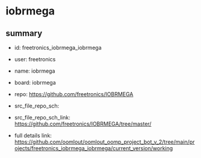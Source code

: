 # iobrmega
 
## summary 
* id: freetronics_iobrmega_iobrmega
* user: freetronics
* name: iobrmega
* board: iobrmega
* repo: https://github.com/freetronics/IOBRMEGA



* src_file_repo_sch: 
* src_file_repo_sch_link: https://github.com/freetronics/IOBRMEGA/tree/master/
* full details link: https://github.com/oomlout/oomlout_oomp_project_bot_v_2/tree/main/projects/freetronics_iobrmega_iobrmega/current_version/working  







